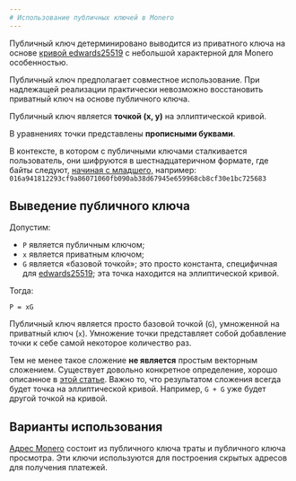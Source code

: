 ```yaml
---
# Использование публичных ключей в Monero​
---
```


Публичный ключ детерминировано выводится из приватного ключа на основе [кривой edwards25519](https://wiki.xmr.ru/cryptography/asymmetric/edwards25519.html) с небольшой характерной для Monero особенностью.

Публичный ключ предполагает совместное использование. При надлежащей реализации практически невозможно восстановить приватный ключ на основе публичного ключа.

Публичный ключ является **точкой (x, y)** на эллиптической кривой.

В уравнениях точки представлены **прописными буквами**.

В контексте, в котором с публичными ключами сталкивается пользователь, они шифруются в шестнадцатеричном формате, где байты следуют, [начиная с младшего,](https://en.wikipedia.org/wiki/Endianness#Little) например:
`016a941812293cf9a86071060fb090ab38d67945e659968cb8cf30e1bc725683`

## Выведение публичного ключа​

Допустим:

* `P` является публичным ключом;
* `x` является приватным ключом;
* `G` является «базовой точкой»; это просто константа, специфичная для [edwards25519](https://wiki.xmr.ru/cryptography/asymmetric/edwards25519.html); эта точка находится на эллиптической кривой.

Тогда:

    P = xG

Публичный ключ является просто базовой точкой (`G`), умноженной на приватный ключ (`x`).
Умножение точки представляет собой добавление точки к себе самой некоторое количество раз.

Тем не менее такое сложение **не является** простым векторным сложением. Существует довольно конкретное определение, хорошо описанное в [этой статье](https://blog.cloudflare.com/a-relatively-easy-to-understand-primer-on-elliptic-curve-cryptography/).
Важно то, что результатом сложения всегда будет точка на эллиптической кривой. Например, `G + G` уже будет другой точкой на кривой.

## Варианты использования​

[Адрес Monero](http://localhost:3000/address/index.html) состоит из публичного ключа траты и публичного ключа просмотра.
Эти ключи используются для построения скрытых адресов для получения платежей.
